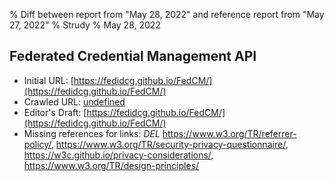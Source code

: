 % Diff between report from "May 28, 2022" and reference report from "May 27, 2022"
% Strudy
% May 28, 2022

## Federated Credential Management API

- Initial URL: [https://fedidcg.github.io/FedCM/](https://fedidcg.github.io/FedCM/)
- Crawled URL: [undefined](undefined)
- Editor's Draft: [https://fedidcg.github.io/FedCM/](https://fedidcg.github.io/FedCM/)
- Missing references for links: *DEL* https://www.w3.org/TR/referrer-policy/, https://www.w3.org/TR/security-privacy-questionnaire/, https://w3c.github.io/privacy-considerations/, https://www.w3.org/TR/design-principles/



